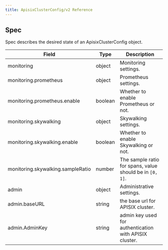 ```yaml
---
title: ApisixClusterConfig/v2 Reference
---
```


<!--
#
# Licensed to the Apache Software Foundation (ASF) under one or more
# contributor license agreements.  See the NOTICE file distributed with
# this work for additional information regarding copyright ownership.
# The ASF licenses this file to You under the Apache License, Version 2.0
# (the "License"); you may not use this file except in compliance with
# the License.  You may obtain a copy of the License at
#
#     http://www.apache.org/licenses/LICENSE-2.0
#
# Unless required by applicable law or agreed to in writing, software
# distributed under the License is distributed on an "AS IS" BASIS,
# WITHOUT WARRANTIES OR CONDITIONS OF ANY KIND, either express or implied.
# See the License for the specific language governing permissions and
# limitations under the License.
#
-->

## Spec

Spec describes the desired state of an ApisixClusterConfig object.

|     Field     |  Type    |     Description       |
|---------------|----------|-----------------------|
| monitoring | object | Monitoring settings. |
| monitoring.prometheus | object | Prometheus settings. |
| monitoring.prometheus.enable | boolean | Whether to enable Prometheus or not. |
| monitoring.skywalking | object | Skywalking settings. |
| monitoring.skywalking.enable | boolean | Whether to enable Skywalking or not. |
| monitoring.skywalking.sampleRatio | number | The sample ratio for spans, value should be in `[0, 1]`.|
| admin | object | Administrative settings. |
| admin.baseURL | string | the base url for APISIX cluster. |
| admin.AdminKey | string | admin key used for authentication with APISIX cluster. |
